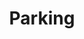 ---
title: "Parking"
description: "Park your car in our personal parking lot or even charge your car"
images: ["images/parking.svg"]
draft: false
---